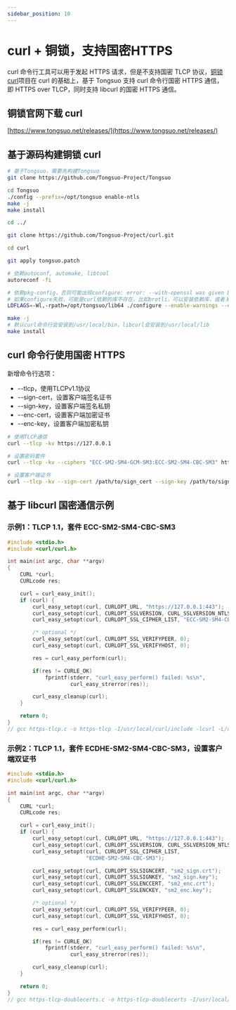 ```yaml
---
sidebar_position: 10
---
```


# curl + 铜锁，支持国密HTTPS

curl 命令行工具可以用于发起 HTTPS 请求，但是不支持国密 TLCP 协议，[铜锁 curl](https://github.com/Tongsuo-Project/curl)项目在 curl 的基础上，基于 Tongsuo 支持 curl 命令行国密 HTTPS 通信，即 HTTPS over TLCP，同时支持 libcurl 的国密 HTTPS 通信。

## 铜锁官网下载 curl

[https://www.tongsuo.net/releases/](https://www.tongsuo.net/releases/)

## 基于源码构建铜锁 curl

```bash
# 基于Tongsuo，需要先构建Tongsuo
git clone https://github.com/Tongsuo-Project/Tongsuo

cd Tongsuo
./config --prefix=/opt/tongsuo enable-ntls
make -j
make install

cd ../

git clone https://github.com/Tongsuo-Project/curl.git

cd curl

git apply tongsuo.patch

# 依赖autoconf, automake, libtool
autoreconf -fi

# 依赖pkg-config，否则可能出现configure: error: --with-openssl was given but OpenSSL could not be detected
# 如果configure失败，可能是curl依赖的库不存在，比如brotli，可以安装依赖库，或者关闭该选项，例如增加--without-brotli
LDFLAGS=-Wl,-rpath=/opt/tongsuo/lib64 ./configure --enable-warnings --enable-werror --with-openssl=/opt/tongsuo

make -j
# 默认curl命令行会安装到/usr/local/bin，libcurl会安装到/usr/local/lib
make install

```
## curl 命令行使用国密 HTTPS

新增命令行选项：

- --tlcp，使用TLCPv1.1协议
- --sign-cert，设置客户端签名证书
- --sign-key，设置客户端签名私钥
- --enc-cert，设置客户端加密证书
- --enc-key，设置客户端加密私钥

```bash
# 使用TLCP通信
curl --tlcp -kv https://127.0.0.1

# 设置密码套件
curl --tlcp -kv --ciphers "ECC-SM2-SM4-GCM-SM3:ECC-SM2-SM4-CBC-SM3" https://127.0.0.1

# 设置客户端证书
curl --tlcp -kv --sign-cert /path/to/sign_cert --sign-key /path/to/sign_key --enc-cert /path/to/enc_cert --enc-key /path/to/enc_key https://127.0.0.1

```

## 基于 libcurl 国密通信示例

### 示例1：TLCP 1.1，套件 ECC-SM2-SM4-CBC-SM3

```c
#include <stdio.h>
#include <curl/curl.h>

int main(int argc, char **argv)
{
    CURL *curl;
    CURLcode res;

    curl = curl_easy_init();
    if (curl) {
        curl_easy_setopt(curl, CURLOPT_URL, "https://127.0.0.1:443");
        curl_easy_setopt(curl, CURLOPT_SSLVERSION, CURL_SSLVERSION_NTLSv1_1);
        curl_easy_setopt(curl, CURLOPT_SSL_CIPHER_LIST, "ECC-SM2-SM4-CBC-SM3");

        /* optional */
        curl_easy_setopt(curl, CURLOPT_SSL_VERIFYPEER, 0);
        curl_easy_setopt(curl, CURLOPT_SSL_VERIFYHOST, 0);

        res = curl_easy_perform(curl);

        if(res != CURLE_OK)
            fprintf(stderr, "curl_easy_perform() failed: %s\n",
                    curl_easy_strerror(res));

        curl_easy_cleanup(curl);
    }

    return 0;
}
// gcc https-tlcp.c -o https-tlcp -I/usr/local/curl/include -lcurl -L/usr/local/curl/lib -Wl,-rpath=/usr/local/curl/lib
```

### 示例2：TLCP 1.1，套件 ECDHE-SM2-SM4-CBC-SM3，设置客户端双证书

```c
#include <stdio.h>
#include <curl/curl.h>

int main(int argc, char **argv)
{
    CURL *curl;
    CURLcode res;

    curl = curl_easy_init();
    if (curl) {
        curl_easy_setopt(curl, CURLOPT_URL, "https://127.0.0.1:443");
        curl_easy_setopt(curl, CURLOPT_SSLVERSION, CURL_SSLVERSION_NTLSv1_1);
        curl_easy_setopt(curl, CURLOPT_SSL_CIPHER_LIST,
                         "ECDHE-SM2-SM4-CBC-SM3");

        curl_easy_setopt(curl, CURLOPT_SSLSIGNCERT, "sm2_sign.crt");
        curl_easy_setopt(curl, CURLOPT_SSLSIGNKEY, "sm2_sign.key");
        curl_easy_setopt(curl, CURLOPT_SSLENCCERT, "sm2_enc.crt");
        curl_easy_setopt(curl, CURLOPT_SSLENCKEY, "sm2_enc.key");

        /* optional */
        curl_easy_setopt(curl, CURLOPT_SSL_VERIFYPEER, 0);
        curl_easy_setopt(curl, CURLOPT_SSL_VERIFYHOST, 0);

        res = curl_easy_perform(curl);

        if(res != CURLE_OK)
            fprintf(stderr, "curl_easy_perform() failed: %s\n",
                    curl_easy_strerror(res));

        curl_easy_cleanup(curl);
    }

    return 0;
}
// gcc https-tlcp-doublecerts.c -o https-tlcp-doublecerts -I/usr/local/curl/include -lcurl -L/usr/local/curl/lib -Wl,-rpath=/usr/local/curl/lib
```

